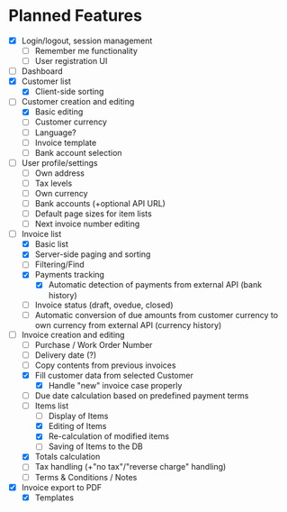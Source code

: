 # Planned Features
- [x] Login/logout, session management
  - [ ] Remember me functionality
  - [ ] User registration UI
- [ ] Dashboard
- [x] Customer list
  - [x] Client-side sorting
- [ ] Customer creation and editing
  - [x] Basic editing
  - [ ] Customer currency
  - [ ] Language?
  - [ ] Invoice template
  - [ ] Bank account selection
- [ ] User profile/settings
  - [ ] Own address
  - [ ] Tax levels
  - [ ] Own currency
  - [ ] Bank accounts (+optional API URL)
  - [ ] Default page sizes for item lists
  - [ ] Next invoice number editing
- [ ] Invoice list
  - [x] Basic list
  - [x] Server-side paging and sorting
  - [ ] Filtering/Find
  - [x] Payments tracking
    - [x] Automatic detection of payments from external API (bank history)
  - [ ] Invoice status (draft, ovedue, closed)
  - [ ] Automatic conversion of due amounts from customer currency to own currency from external API (currency history)
- [ ] Invoice creation and editing
  - [ ] Purchase / Work Order Number
  - [ ] Delivery date (?)
  - [ ] Copy contents from previous invoices
  - [x] Fill customer data from selected Customer
    - [x] Handle "new" invoice case properly
  - [ ] Due date calculation based on predefined payment terms
  - [ ] Items list
    - [ ] Display of Items
    - [x] Editing of Items
    - [x] Re-calculation of modified items
    - [ ] Saving of Items to the DB
  - [x] Totals calculation
  - [ ] Tax handling (+"no tax"/"reverse charge" handling)
  - [ ] Terms & Conditions / Notes
- [x] Invoice export to PDF
  - [x] Templates
